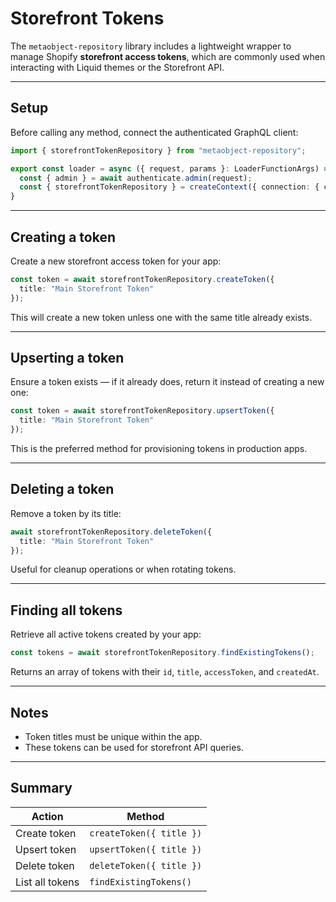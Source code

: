 # Storefront Tokens

The `metaobject-repository` library includes a lightweight wrapper to manage Shopify **storefront access tokens**, which are commonly used when interacting with Liquid themes or the Storefront API.

---

## Setup

Before calling any method, connect the authenticated GraphQL client:

```ts
import { storefrontTokenRepository } from "metaobject-repository";

export const loader = async ({ request, params }: LoaderFunctionArgs) => {
  const { admin } = await authenticate.admin(request);
  const { storefrontTokenRepository } = createContext({ connection: { client: admin.graphql }});
}
```

---

## Creating a token

Create a new storefront access token for your app:

```ts
const token = await storefrontTokenRepository.createToken({
  title: "Main Storefront Token"
});
```

This will create a new token unless one with the same title already exists.

---

## Upserting a token

Ensure a token exists — if it already does, return it instead of creating a new one:

```ts
const token = await storefrontTokenRepository.upsertToken({
  title: "Main Storefront Token"
});
```

This is the preferred method for provisioning tokens in production apps.

---

## Deleting a token

Remove a token by its title:

```ts
await storefrontTokenRepository.deleteToken({
  title: "Main Storefront Token"
});
```

Useful for cleanup operations or when rotating tokens.

---

## Finding all tokens

Retrieve all active tokens created by your app:

```ts
const tokens = await storefrontTokenRepository.findExistingTokens();
```

Returns an array of tokens with their `id`, `title`, `accessToken`, and `createdAt`.

---

## Notes

- Token titles must be unique within the app.
- These tokens can be used for storefront API queries.

---

## Summary

| Action          | Method                      |
|-----------------|-----------------------------|
| Create token     | `createToken({ title })`    |
| Upsert token     | `upsertToken({ title })`    |
| Delete token     | `deleteToken({ title })`    |
| List all tokens  | `findExistingTokens()`      |